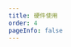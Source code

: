 ```yaml
---
title: 硬件使用
order: 4
pageInfo: false
---
```


<ArtPlayer
  src="http://video.likeyou168.cn:9000/lky/lky/ex2150/ex2150use.webm"
/>
